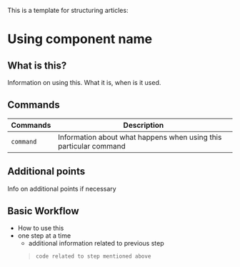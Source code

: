 This is a template for structuring articles:

# Using component name

## What is this?
Information on using this. What it is, when is it used.

## Commands
| Commands | Description |
| -------- | ----------- |
|` command `| Information about what happens when using this particular command |

## Additional points
Info on additional points if necessary

## Basic Workflow
* How to use this
* one step at a time
    * additional information related to previous step
    > `code related to step mentioned above`